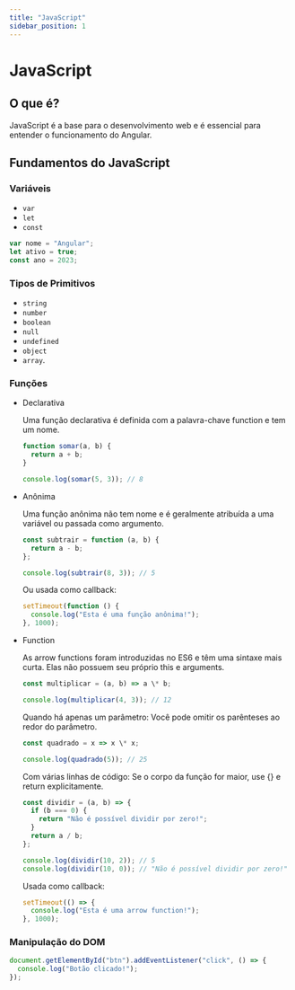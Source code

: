 ```yaml
---
title: "JavaScript"
sidebar_position: 1
---
```


# JavaScript

## O que é?

JavaScript é a base para o desenvolvimento web e é essencial para entender o funcionamento do Angular.

## Fundamentos do JavaScript

### Variáveis

- `var`
- `let`
- `const`

```jsx
var nome = "Angular";
let ativo = true;
const ano = 2023;
```

### Tipos de Primitivos

- `string`
- `number`
- `boolean`
- `null`
- `undefined`
- `object`
- `array`.

### Funções

- Declarativa

  Uma função declarativa é definida com a palavra-chave function e tem um nome.

  ```jsx
  function somar(a, b) {
    return a + b;
  }

  console.log(somar(5, 3)); // 8
  ```

- Anônima

  Uma função anônima não tem nome e é geralmente atribuída a uma variável ou passada como argumento.

  ```jsx
  const subtrair = function (a, b) {
    return a - b;
  };

  console.log(subtrair(8, 3)); // 5
  ```

  Ou usada como callback:

  ```jsx
  setTimeout(function () {
    console.log("Esta é uma função anônima!");
  }, 1000);
  ```

- Function

  As arrow functions foram introduzidas no ES6 e têm uma sintaxe mais curta. Elas não possuem seu próprio this e arguments.

  ```jsx
  const multiplicar = (a, b) => a \* b;

  console.log(multiplicar(4, 3)); // 12
  ```

  Quando há apenas um parâmetro:
  Você pode omitir os parênteses ao redor do parâmetro.

  ```jsx
  const quadrado = x => x \* x;

  console.log(quadrado(5)); // 25
  ```

  Com várias linhas de código:
  Se o corpo da função for maior, use {} e return explicitamente.

  ```jsx
  const dividir = (a, b) => {
    if (b === 0) {
      return "Não é possível dividir por zero!";
    }
    return a / b;
  };

  console.log(dividir(10, 2)); // 5
  console.log(dividir(10, 0)); // "Não é possível dividir por zero!"
  ```

  Usada como callback:

  ```jsx
  setTimeout(() => {
    console.log("Esta é uma arrow function!");
  }, 1000);
  ```

### Manipulação do DOM

```jsx
document.getElementById("btn").addEventListener("click", () => {
  console.log("Botão clicado!");
});
```
